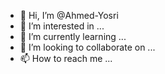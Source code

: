 - 👋 Hi, I’m @Ahmed-Yosri
- 👀 I’m interested in ...
- 🌱 I’m currently learning ...
- 💞️ I’m looking to collaborate on ...
- 📫 How to reach me ...

<!---
Ahmed-Yosri/Ahmed-Yosri is a ✨ special ✨ repository because its `README.md` (this file) appears on your GitHub profile.
You can click the Preview link to take a look at your changes.
--->
